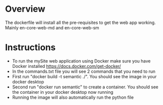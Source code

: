 # Overview
The dockerfile will install all the pre-requisites to get the web app working. Mainly en-core-web-md and en-core-web-sm

# Instructions
* To run the mySite web application using Docker make sure you have Docker installed https://docs.docker.com/get-docker/
* In the commands.txt file you will see 2 commands that you need to run
* First run "docker build -t semantic ./". You should see the image in your docker desktop
* Second run "docker run semantic" to create a container. You should see the container in your docker desktop now running
* Running the image will also automatically run the python file
